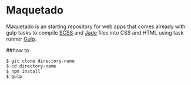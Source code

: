 # Maquetado

Maquetado is an starting repository for web apps that comes already with gulp tasks to compile [SCSS][1] and [Jade][2] files into CSS and HTML using task runner [Gulp][3].

##how to
```
$ git clone directory-name
$ cd directory-name
$ npm install
$ gulp
```

[1]:http://sass-lang.com/
[2]:http://jade-lang.com/
[3]:http://gulpjs.com/
